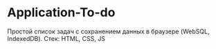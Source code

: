 # Application-To-do
Простой список задач с сохранением данных в браузере (WebSQL, IndexedDB).
Стек: HTML, CSS, JS
